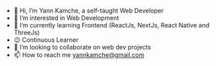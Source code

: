 - 👋 Hi, I’m Yann Kamche, a self-taught Web Developer
- 👀 I’m interested in Web Development
- 🌱 I’m currently learning Frontend (ReactJs, NextJs, React Native and ThreeJs)
- 😉 Continuous Learner
- 💞️ I’m looking to collaborate on web dev projects
- 📫 How to reach me yannkamche@gmail.com


<!---
YannKamche/YannKamche is a ✨ special ✨ repository because its `README.md` (this file) appears on your GitHub profile.
You can click the Preview link to take a look at your changes.
--->
